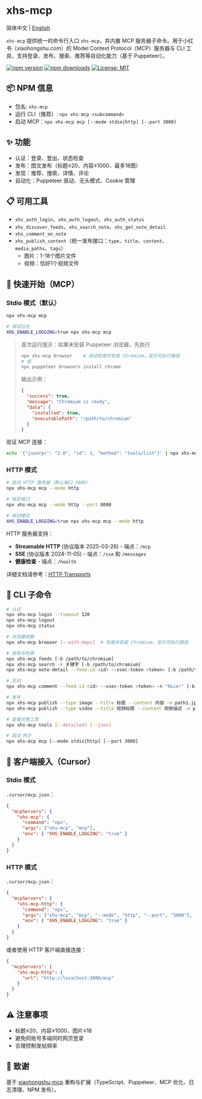 # xhs-mcp

简体中文 | [English](./README.en.md)

`xhs-mcp` 提供统一的命令行入口 `xhs-mcp`，并内置 MCP 服务器子命令。用于小红书（xiaohongshu.com）的 Model Context Protocol（MCP）服务器与 CLI 工具，支持登录、发布、搜索、推荐等自动化能力（基于 Puppeteer）。

[![npm version](https://img.shields.io/npm/v/xhs-mcp.svg)](https://www.npmjs.com/package/xhs-mcp)
[![npm downloads](https://img.shields.io/npm/dm/xhs-mcp.svg)](https://www.npmjs.com/package/xhs-mcp)
[![License: MIT](https://img.shields.io/badge/License-MIT-yellow.svg)](https://opensource.org/licenses/MIT)

## 📦 NPM 信息

- 包名: `xhs-mcp`
- 运行 CLI（推荐）: `npx xhs-mcp <subcommand>`
- 启动 MCP：`npx xhs-mcp mcp [--mode stdio|http] [--port 3000]`

## ✨ 功能

- 认证：登录、登出、状态检查
- 发布：图文发布（标题≤20、内容≤1000、最多18图）
- 发现：推荐、搜索、详情、评论
- 自动化：Puppeteer 驱动、无头模式、Cookie 管理

## 📋 可用工具

- `xhs_auth_login`、`xhs_auth_logout`、`xhs_auth_status`
- `xhs_discover_feeds`、`xhs_search_note`、`xhs_get_note_detail`
- `xhs_comment_on_note`
- `xhs_publish_content`（统一发布接口：`type`、`title`、`content`、`media_paths`、`tags`）
  - 图片：1-18个图片文件
  - 视频：恰好1个视频文件

## 🚀 快速开始（MCP）

### Stdio 模式（默认）

```bash
npx xhs-mcp mcp

# 调试日志
XHS_ENABLE_LOGGING=true npx xhs-mcp mcp
```

> 首次运行提示：如果未安装 Puppeteer 浏览器，先执行
>
> ```bash
> npx xhs-mcp browser    # 自动检查并安装 Chromium，显示可执行路径
> # 或
> npx puppeteer browsers install chrome
> ```
>
> 输出示例：
> ```json
> {
>   "success": true,
>   "message": "Chromium is ready",
>   "data": {
>     "installed": true,
>     "executablePath": "/path/to/chromium"
>   }
> }
> ```

验证 MCP 连接：

```bash
echo '{"jsonrpc": "2.0", "id": 1, "method": "tools/list"}' | npx xhs-mcp mcp
```

### HTTP 模式

```bash
# 启动 HTTP 服务器（默认端口 3000）
npx xhs-mcp mcp --mode http

# 指定端口
npx xhs-mcp mcp --mode http --port 8080

# 调试模式
XHS_ENABLE_LOGGING=true npx xhs-mcp mcp --mode http
```

HTTP 服务器支持：
- **Streamable HTTP** (协议版本 2025-03-26) - 端点：`/mcp`
- **SSE** (协议版本 2024-11-05) - 端点：`/sse` 和 `/messages`
- **健康检查** - 端点：`/health`

详细文档请参考：[HTTP Transports](./docs/HTTP_TRANSPORTS.md)

## 🧰 CLI 子命令

```bash
# 认证
npx xhs-mcp login --timeout 120
npx xhs-mcp logout
npx xhs-mcp status

# 浏览器依赖
npx xhs-mcp browser [--with-deps]  # 检查并安装 Chromium，显示可执行路径

# 发现与检索
npx xhs-mcp feeds [-b /path/to/chromium]
npx xhs-mcp search -k 关键字 [-b /path/to/chromium]
npx xhs-mcp note-detail --feed-id <id> --xsec-token <token> [-b /path/to/chromium]

# 互动
npx xhs-mcp comment --feed-id <id> --xsec-token <token> -n "Nice!" [-b /path/to/chromium]

# 发布
npx xhs-mcp publish --type image --title 标题 --content 内容 -m path1.jpg,path2.png --tags a,b [-b /path/to/chromium]
npx xhs-mcp publish --type video --title 视频标题 --content 视频描述 -m path/to/video.mp4 --tags a,b [-b /path/to/chromium]

# 查看可用工具
npx xhs-mcp tools [--detailed] [--json]

# 启动 MCP
npx xhs-mcp mcp [--mode stdio|http] [--port 3000]
```

## 🔧 客户端接入（Cursor）

### Stdio 模式

`.cursor/mcp.json`：

```json
{
  "mcpServers": {
    "xhs-mcp": {
      "command": "npx",
      "args": ["xhs-mcp", "mcp"],
      "env": { "XHS_ENABLE_LOGGING": "true" }
    }
  }
}
```

### HTTP 模式

`.cursor/mcp.json`：

```json
{
  "mcpServers": {
    "xhs-mcp-http": {
      "command": "npx",
      "args": ["xhs-mcp", "mcp", "--mode", "http", "--port", "3000"],
      "env": { "XHS_ENABLE_LOGGING": "true" }
    }
  }
}
```

或者使用 HTTP 客户端直接连接：

```json
{
  "mcpServers": {
    "xhs-mcp-http": {
      "url": "http://localhost:3000/mcp"
    }
  }
}
```

## ⚠️ 注意事项

- 标题≤20、内容≤1000、图片≤18
- 避免同账号多端同时网页登录
- 合理控制发帖频率

## 🙏 致谢

基于 [xiaohongshu-mcp](https://github.com/xpzouying/xiaohongshu-mcp) 重构与扩展（TypeScript、Puppeteer、MCP 优化、日志清理、NPM 发布）。
